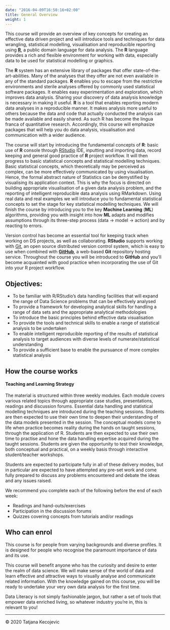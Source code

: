 ```yaml
---
date: "2016-04-09T16:50:16+02:00"
title: General Overview
weight: 1
---
```


This course will provide an overview of key concepts for creating an effective data driven project and will introduce tools and techniques for data wrangling, statistical modelling, visualisation and reproducible reporting using [**R**](https://www.r-project.org), a public domain language for data analysis. The **R** language provides a rich and flexible environment for working with data, especially data to be used for statistical modelling or graphics.

The **R** system has an extensive library of packages that offer state-of-the-art-abilities. Many of the analyses that they offer are not even available in any of the standard packages. **R** enables you to escape from the restrictive environments and sterile analyses offered by commonly used statistical software packages. It enables easy experimentation and exploration, which improves data analysis. Sharing your discovery of data analysis knowledge is necessary in making it useful. **R** is a tool that enables reporting modern data analyses in a reproducible manner. It makes analysis more useful to others because the data and code that actually conducted the analysis can be made available and easily shared. As such R has become the lingua franca of quantitative research. Accordingly, this course will emphasize packages that will help you do data analysis, visualisation and communication with a wider audience.

The course will start by introducing the fundamental concepts of **R**: basic use of **R** console through [RStudio](https://rstudio.com) IDE, inputting and importing data, record keeping and general good practice of **R** project workflow. It will then progress to basic statistical concepts and statistical modelling techniques. Basic statistical concepts, which theoretically may be perceived as complex, can be more effectively communicated by using visualisation. Hence, the formal abstract nature of Statistics can be demystified by visualising its application context. This is why the focus is directed on building appropriate visualisation of a given data analysis problem, and the reporting of intelligent reproducible data analysis using RMarkdown. Using real data and real examples we will introduce you to fundamental statistical concepts to set the stage for key statistical modelling techniques. We will finish the course by introducing you to the key **Machine Learning** (**ML**) algorithms, providing you with insight into how **ML** adapts and modifies assumptions through its three-step process (data -> model -> action) and by reacting to errors.

Version control has become an essential tool for keeping track when working on DS projects, as well as collaborating. **RStudio** supports working with [Git](https://git-scm.com), an open source distributed version control system, which is easy to use when combined with [**GitHub**](https://github.com), a web-based **Git** repository hosting service. Throughout the course you will be introduced to **GitHub** and you’ll become acquainted with good practice when incorporating the use of Git into your R project workflow. 

## Objectives:

* To be familiar with R/RStudio’s data handling facilities that will expand the range of Data Science problems that can be effectively analysed
* To provide a framework for developing analytical skills for handling a range of data sets and the appropriate analytical methodologies
* To introduce the basic principles behind effective data visualisation
* To provide the tools and technical skills to enable a range of statistical analysis to be undertaken
* To enable intelligent reproducible reporting of the results of statistical analysis to target audiences with diverse levels of numerate/statistical understanding
* To provide a sufficient base to enable the pursuance of more complex statistical analysis

## How the course works

#### Teaching and Learning Strategy
The material is structured within three weekly modules. Each module covers various related topics through appropriate case studies, presentations, readings and discussion forums. Essential data handling and statistical modelling techniques are introduced during the teaching sessions. Students are then expected to use their own time to deepen their understanding of the data models presented in the session. The conceptual models come to life when practice becomes reality during the hands on taught sessions, through the application of R. Students are then expected to use their own time to practise and hone the data handling expertise acquired during the taught sessions. Students are given the opportunity to test their knowledge, both conceptual and practical, on a weekly basis through interactive student/teacher workshops.

Students are expected to participate fully in all of these delivery modes, but in particular are expected to have attempted any pre-set work and come fully prepared to discuss any problems encountered and debate the ideas and any issues raised. 

We recommend you complete each of the following before the end of each week:

* Readings and hand-outs/exercises
* Participation in the discussion forums 
* Quizzes covering concepts from tutorials and/or readings

## Who can enrol

This course is for people from varying backgrounds and diverse profiles. It is designed for people who recognise the paramount importance of data and its use.    

This course will benefit anyone who has the curiosity and desire to enter the realm of data science.  We will make sense of the world of data and learn effective and attractive ways to visually analyse and communicate related information. With the knowledge gained on this course, you will be ready to undertake your very own data analysis for the first time. 

Data Literacy is not simply fashionable jargon, but rather a set of tools that empower data enriched living, so whatever industry you’re in, this is relevant to you!

-----------------------------
© 2020 Tatjana Kecojevic
